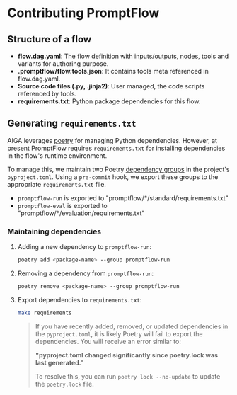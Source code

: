# Contributing PromptFlow

## Structure of a flow

- **flow.dag.yaml**: The flow definition with inputs/outputs, nodes, tools and variants for authoring purpose.
- **.promptflow/flow.tools.json**: It contains tools meta referenced in flow.dag.yaml.
- **Source code files (.py, .jinja2)**: User managed, the code scripts referenced by tools.
- **requirements.txt**: Python package dependencies for this flow.

## Generating `requirements.txt`

AIGA leverages [poetry](https://python-poetry.org/) for managing Python dependencies. However, at present PromptFlow requires `requirements.txt` for installing dependencies in the flow's runtime environment.

To manage this, we maintain two Poetry [dependency groups](https://python-poetry.org/docs/managing-dependencies/#dependency-groups) in the project's `pyproject.toml`. Using a `pre-commit` hook, we export these groups to the appropriate `requirements.txt` file.

- `promptflow-run` is exported to "promptflow/*/standard/requirements.txt"
- `promptflow-eval` is exported to "promptflow/*/evaluation/requirements.txt"

### Maintaining dependencies

1. Adding a new dependency to `promptflow-run`:

    ```bash
    poetry add <package-name> --group promptflow-run
    ```

1. Removing a dependency from `promptflow-run`:

    ```bash
    poetry remove <package-name> --group promptflow-run
    ```

1. Export dependencies to `requirements.txt`:

    ```bash
    make requirements
    ```

    > If you have recently added, removed, or updated dependencies in the `pyproject.toml`, it is likely Poetry will fail to export the dependencies. You will receive an error similar to:
    >
    > **"pyproject.toml changed significantly since poetry.lock was last generated."**
    >
    > To resolve this, you can run `poetry lock --no-update` to update the `poetry.lock` file.
